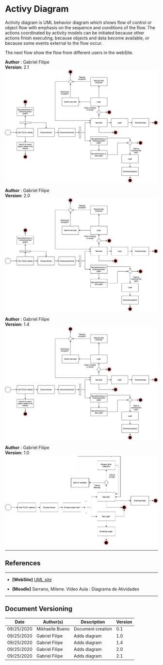 # Activy Diagram

Activity diagram is UML behavior diagram which shows flow of control or object flow with emphasis on the sequence and conditions of the flow. The actions coordinated by activity models can be initiated because other actions finish executing, because objects and data become available, or because some events external to the flow occur.

The next flow show the flow from different users in the webSite.

**Author** : Gabriel Filipe</br>
**Version:** 2.1</br>
![activityDiagram_v2](./images/activityDiagram_v2_1.png)

**Author** : Gabriel Filipe</br>
**Version:** 2.0</br>
![activityDiagram_v2](./images/activityDiagram_v2.png)

**Author** : Gabriel Filipe</br>
**Version:** 1.4</br>
![activityDiagram_v1_4](./images/activityDiagram_v1_4.png)

**Author** : Gabriel Filipe</br>
**Version:** 1.0</br>
![activityDiagram_v1](./images/activityDiagram_v1.png)

---
## References
---

- **[WebSite]** <a href="https://www.uml-diagrams.org/package-diagrams-overview.html">UML site</a>

- **[Moodle]** Serrano, Milene. Vídeo Aula : Diagrama de Atividades


---

## Document Versioning

| Date | Author(s) | Description | Version |
|------|-------|-----------|--------|
| 09/25/2020 | Mikhaelle Bueno | Document creation | 0.1 |
| 09/25/2020 | Gabriel Filipe | Adds diagram  | 1.0 |
| 09/25/2020 | Gabriel Filipe | Adds diagram  | 1.4 |
| 09/25/2020 | Gabriel Filipe | Adds diagram  | 2.0 |
| 09/25/2020 | Gabriel Filipe | Adds diagram  | 2.1 |